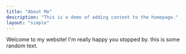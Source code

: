```yaml
---
title: "About Me"
description: "This is a demo of adding content to the homepage."
layout: "simple"
---
```

Welcome to my website! I'm really happy you stopped by. this is some random text.